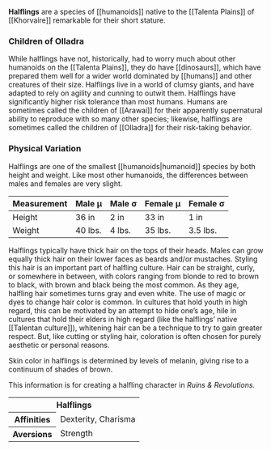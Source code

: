**Halflings** are a species of [[humanoids]]
native to the [[Talenta Plains]] of [[Khorvaire]]
remarkable for their short stature.

### Children of Olladra

While halflings have not, historically, had to
worry much about other humanoids on the
[[Talenta Plains]], they do have [[dinosaurs]],
which have prepared them well for a wider world
dominated by [[humans]] and other creatures of
their size. Halflings live in a world of clumsy
giants, and have adapted to rely on agility and
cunning to outwit them. Halflings have
significantly higher risk tolerance than most
humans. Humans are sometimes called the children
of [[Arawai]] for their apparently supernatural
ability to reproduce with so many other species;
likewise, halflings are sometimes called the
children of [[Olladra]] for their risk-taking
behavior.

### Physical Variation

Halflings are one of the smallest
[[humanoids|humanoid]] species by both height
and weight. Like most other humanoids, the
differences between males and females are
very slight.

Measurement | Male μ | Male σ | Female μ | Female σ
--- | --- | --- | --- | ---
Height | 36 in | 2 in | 33 in | 1 in
Weight | 40 lbs. | 4 lbs. | 35 lbs. | 3.5 lbs.

Halflings typically have thick hair on the tops
of their heads. Males can grow equally thick hair
on their lower faces as beards and/or mustaches.
Styling this hair is an important part of halfling
culture. Hair can be straight, curly, or somewhere
in between, with colors ranging from blonde to
red to brown to black, with brown and black being
the most common. As they age, halfling hair
sometimes turns gray and even white. The use of
magic or dyes to change hair color is common. In
cultures that hold youth in high regard, this can
be motivated by an attempt to hide one’s age,
hile in cultures that hold their elders in high
regard (like the halflings’ native
[[Talentan culture]]), whitening hair can be a
technique to try to gain greater respect. But,
like cutting or styling hair, coloration is often
chosen for purely aesthetic or personal reasons.

Skin color in halflings is determined by levels of
melanin, giving rise to a continuum of shades of
brown.

<section class="rnr">
<p>This information is for creating a halfling
character in <em>Ruins &amp; Revolutions.</em></p>
<table class="rnr-species"><tbody>
<tr><th colspan="2">Halflings</th></tr>
<tr><th>Affinities</th><td>Dexterity, Charisma</td></tr>
<tr><th>Aversions</th><td>Strength</td></tr>
</tbody></table>
</section>
